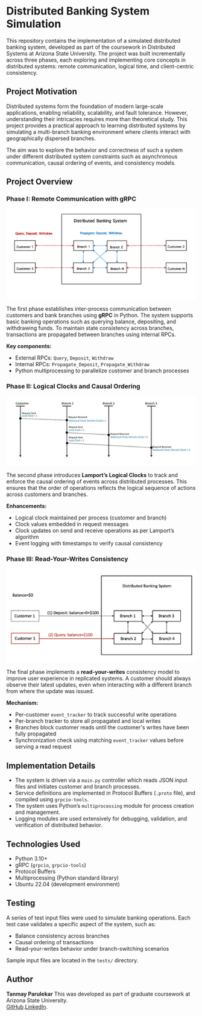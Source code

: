 # Distributed Banking System Simulation

This repository contains the implementation of a simulated distributed banking system, developed as part of the coursework in Distributed Systems at Arizona State University. The project was built incrementally across three phases, each exploring and implementing core concepts in distributed systems: remote communication, logical time, and client-centric consistency.

## Project Motivation

Distributed systems form the foundation of modern large-scale applications, enabling reliability, scalability, and fault tolerance. However, understanding their intricacies requires more than theoretical study. This project provides a practical approach to learning distributed systems by simulating a multi-branch banking environment where clients interact with geographically dispersed branches.

The aim was to explore the behavior and correctness of such a system under different distributed system constraints such as asynchronous communication, causal ordering of events, and consistency models.

## Project Overview

### Phase I: Remote Communication with gRPC

![Phase 1](images/phase1.png)

The first phase establishes inter-process communication between customers and bank branches using **gRPC** in Python. The system supports basic banking operations such as querying balance, depositing, and withdrawing funds. To maintain state consistency across branches, transactions are propagated between branches using internal RPCs.

**Key components:**
- External RPCs: `Query`, `Deposit`, `Withdraw`
- Internal RPCs: `Propagate_Deposit`, `Propagate_Withdraw`
- Python multiprocessing to parallelize customer and branch processes

### Phase II: Logical Clocks and Causal Ordering

![Phase 2](images/phase2.png)

The second phase introduces **Lamport’s Logical Clocks** to track and enforce the causal ordering of events across distributed processes. This ensures that the order of operations reflects the logical sequence of actions across customers and branches.

**Enhancements:**
- Logical clock maintained per process (customer and branch)
- Clock values embedded in request messages
- Clock updates on send and receive operations as per Lamport’s algorithm
- Event logging with timestamps to verify causal consistency

### Phase III: Read-Your-Writes Consistency

![Phase 3](images/phase3.png)

The final phase implements a **read-your-writes** consistency model to improve user experience in replicated systems. A customer should always observe their latest updates, even when interacting with a different branch from where the update was issued.

**Mechanism:**
- Per-customer `event_tracker` to track successful write operations
- Per-branch tracker to store all propagated and local writes
- Branches block customer reads until the customer's writes have been fully propagated
- Synchronization check using matching `event_tracker` values before serving a read request

## Implementation Details

- The system is driven via a `main.py` controller which reads JSON input files and initiates customer and branch processes.
- Service definitions are implemented in Protocol Buffers (`.proto` file), and compiled using `grpcio-tools`.
- The system uses Python’s `multiprocessing` module for process creation and management.
- Logging modules are used extensively for debugging, validation, and verification of distributed behavior.

## Technologies Used

- Python 3.10+
- gRPC (`grpcio`, `grpcio-tools`)
- Protocol Buffers
- Multiprocessing (Python standard library)
- Ubuntu 22.04 (development environment)

## Testing

A series of test input files were used to simulate banking operations. Each test case validates a specific aspect of the system, such as:
- Balance consistency across branches
- Causal ordering of transactions
- Read-your-writes behavior under branch-switching scenarios

Sample input files are located in the `tests/` directory.

## Author

**Tanmay Parulekar** 
This was developed as part of graduate coursework at Arizona State University.  
[GitHub](https://github.com).[LinkedIn](https://linkedin.com).
